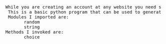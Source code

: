 <pre> While you are creating an account at any website you need some password of specific length that should contain combination of letters,numbers,special characters.
  This is a basic python program that can be used to generate a random password of length user entered.
  Modules I imported are:
        random
        string
 Methods I invoked are:
        choice
</pre>
